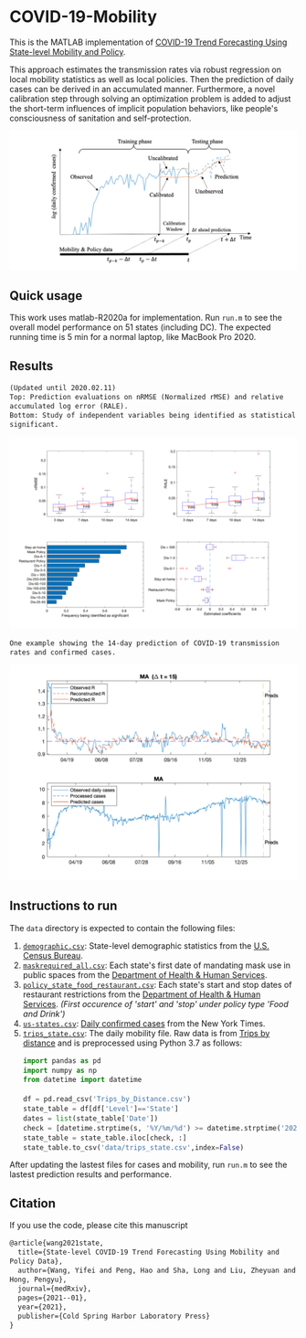 # COVID-19-Mobility
This is the MATLAB implementation of [COVID-19 Trend Forecasting Using State-level Mobility and Policy](https://www.medrxiv.org/content/medrxiv/early/2021/01/06/2021.01.04.21249218.full.pdf).

This approach estimates the transmission rates via robust regression on local mobility statistics as well as local policies. Then the prediction of daily cases can be derived in an accumulated manner. Furthermore, a novel calibration step through solving an optimization problem is added to adjust the short-term influences of implicit population behaviors, like people's consciousness of sanitation and self-protection.

![Model architecture](architecture.png)

## Quick usage
This work uses matlab-R2020a for implementation. Run `run.m` to see the overall model performance on 51 states (including DC). The expected running time is 5 min for a normal laptop, like MacBook Pro 2020. 

## Results
```
(Updated until 2020.02.11)
Top: Prediction evaluations on nRMSE (Normalized rMSE) and relative accumulated log error (RALE). 
Bottom: Study of independent variables being identified as statistical significant.
```
![Overall performance](output.png)

```
One example showing the 14-day prediction of COVID-19 transmission rates and confirmed cases.
```
![Prediction visulization example](pred.png)


## Instructions to run

The `data` directory is expected to contain the following files:

1. [`demographic.csv`](data/demographic.csv): State-level demographic statistics from the [U.S. Census Bureau](https://www.census.gov/data/datasets/time-series/demo/popest/2010s-counties-detail.html).
1. [`maskrequired_all.csv`](data/maskrequired_all.csv): Each state's first date of mandating mask use in public spaces from the [Department of Health & Human Services](https://healthdata.gov/dataset/covid-19-state-and-county-policy-orders).
1. [`policy_state_food_restaurant.csv`](data/policy_state_food_restaurant.csv): Each state's start and stop dates of restaurant restrictions from the [Department of Health & Human Services](https://healthdata.gov/dataset/covid-19-state-and-county-policy-orders). _(First occurence of 'start' and 'stop' under policy type 'Food and Drink')_
1. [`us-states.csv`](data/us-states.csv): [Daily confirmed cases](https://github.com/nytimes/covid-19-data) from the New York Times.
1. [`trips_state.csv`](data/trips_state.csv): The daily mobility file. Raw data is from [Trips by distance](https://data.bts.gov/Research-and-Statistics/Trips-by-Distance/w96p-f2qv) and is preprocessed using Python 3.7 as follows:
    ```python
    import pandas as pd
    import numpy as np
    from datetime import datetime

    df = pd.read_csv('Trips_by_Distance.csv')
    state_table = df[df['Level']=='State']
    dates = list(state_table['Date'])
    check = [datetime.strptime(s, '%Y/%m/%d') >= datetime.strptime('2020/01/01', '%Y/%m/%d') for s in dates]
    state_table = state_table.iloc[check, :]
    state_table.to_csv('data/trips_state.csv',index=False)
    ```

After updating the lastest files for cases and mobility, run `run.m` to see the lastest prediction results and performance. 

## Citation
If you use the code, please cite this manuscript
```
@article{wang2021state,
  title={State-level COVID-19 Trend Forecasting Using Mobility and Policy Data},
  author={Wang, Yifei and Peng, Hao and Sha, Long and Liu, Zheyuan and Hong, Pengyu},
  journal={medRxiv},
  pages={2021--01},
  year={2021},
  publisher={Cold Spring Harbor Laboratory Press}
}
```
